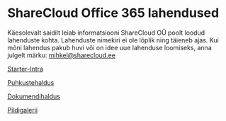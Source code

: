 # ShareCloud Office 365 lahendused 

Käesolevalt saidilt leiab informatsiooni ShareCloud OÜ poolt loodud lahenduste kohta. Lahenduste nimekiri ei ole lõplik ning täieneb ajas. Kui mõni lahendus pakub huvi või on idee uue lahenduse loomiseks, anna julgelt märku: <mihkel@sharecloud.ee>

[Starter-Intra](/products/starter/)

[Puhkustehaldus](/products/vacations/)

[Dokumendihaldus](/products/dms/)

[Pildigalerii](/products/picturegallery/)

<!-- ??? note "Oluline märkus"
    Lorem ipsum dolor sit amet, consectetur adipiscing elit. Nulla et euismod
    nulla. Curabitur feugiat, tortor non consequat finibus, justo purus auctor
    massa, nec semper lorem quam in massa. -->
